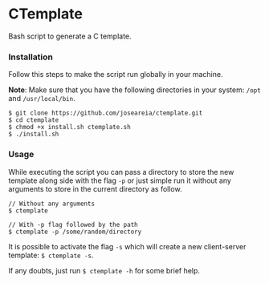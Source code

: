 # CTemplate

Bash script to generate a C template.

### Installation

Follow this steps to make the script run globally in your machine.

**Note**: Make sure that you have the following directories in your system: `/opt` and `/usr/local/bin`.

```shell
$ git clone https://github.com/joseareia/ctemplate.git
$ cd ctemplate
$ chmod +x install.sh ctemplate.sh
$ ./install.sh
```

### Usage

While executing the script you can pass a directory to store the new template along side with the flag `-p` or just simple run it without any arguments to store in the current directory as follow.


```shell
// Without any arguments
$ ctemplate

// With -p flag followed by the path
$ ctemplate -p /some/random/directory
```

It is possible to activate the flag `-s` which will create a new client-server template: `$ ctemplate -s`.

If any doubts, just run `$ ctemplate -h` for some brief help.
